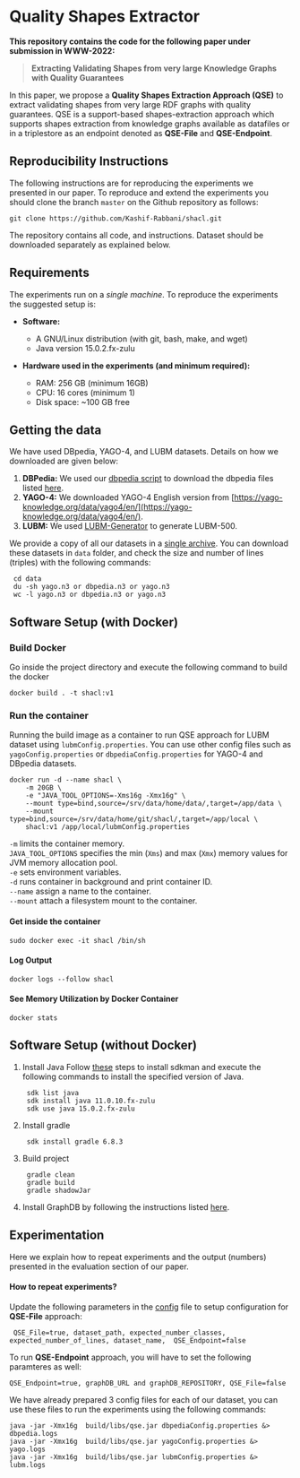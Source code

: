 # Quality Shapes Extractor

**This repository contains the code for the following paper under submission in WWW-2022:**
> **Extracting Validating Shapes from very large Knowledge Graphs with Quality Guarantees**


In this paper, we propose a **Quality Shapes Extraction Approach (QSE)** to extract validating shapes from very large
RDF graphs with quality guarantees. QSE is a support-based shapes-extraction approach which supports shapes extraction
from knowledge graphs available as datafiles or in a triplestore as an endpoint denoted as **QSE-File** and **QSE-Endpoint**.


## Reproducibility Instructions

The following instructions are for reproducing the experiments we presented in our paper. To reproduce and extend the experiments you should clone the branch `master` on the Github repository as follows:

```
git clone https://github.com/Kashif-Rabbani/shacl.git
```
The repository contains all code, and instructions. Dataset should be downloaded separately as explained below.


## Requirements
The experiments run on a _single machine_. To reproduce the experiments the suggested setup is:
- **Software:**
   - A GNU/Linux distribution (with git, bash, make, and wget)
   - Java version 15.0.2.fx-zulu

- **Hardware used in the experiments (and minimum required):**
   - RAM: 256 GB (minimum 16GB)
   - CPU: 16 cores (minimum 1)
   - Disk space: ~100 GB free


## Getting the data
We have used DBpedia, YAGO-4, and LUBM datasets. Details on how we downloaded are given below:

1. **DBPedia:** We used our [dbpedia script](https://github.com/kworkr/qse/blob/master/download-dbpedia.sh) to download the dbpedia files listed [here](https://github.com/kworkr/qse/blob/master/dbpedia-files.txt).
2. **YAGO-4:** We downloaded YAGO-4 English version from [https://yago-knowledge.org/data/yago4/en/](https://yago-knowledge.org/data/yago4/en/).
3. **LUBM:** We used [LUBM-Generator](https://github.com/rvesse/lubm-uba) to generate LUBM-500.


We provide a copy of all our datasets in a [single archive](http://130.226.98.152/www_datasets/). You can download these datasets in `data` folder, and check the size and number of lines (triples) with the following commands:

```
 cd data 
 du -sh yago.n3 or dbpedia.n3 or yago.n3
 wc -l yago.n3 or dbpedia.n3 or yago.n3
```
## Software Setup (with Docker)

### Build Docker 

Go inside the project directory and execute the following command to build the docker

```
docker build . -t shacl:v1
```

### Run the container
Running the build image as a container to run QSE approach for LUBM dataset using `lubmConfig.properties`. 
You can use other config files such as `yagoConfig.properties` or `dbpediaConfig.properties` for YAGO-4 and DBpedia datasets.
```
docker run -d --name shacl \
    -m 20GB \
    -e "JAVA_TOOL_OPTIONS=-Xms16g -Xmx16g" \
    --mount type=bind,source=/srv/data/home/data/,target=/app/data \ 
    --mount type=bind,source=/srv/data/home/git/shacl/,target=/app/local \ 
    shacl:v1 /app/local/lubmConfig.properties
```

`-m` limits the container memory.  <br /> 
`JAVA_TOOL_OPTIONS` specifies the min (`Xms`) and max (`Xmx`) memory values for JVM memory allocation pool. <br />
`-e` sets environment variables. <br />
`-d` runs container in background and print container ID. <br />
`--name`  assign a name to the container. <br />
`--mount` attach a filesystem mount to the container. <br />

#### Get inside the container
```
sudo docker exec -it shacl /bin/sh
```

#### Log Output
```
docker logs --follow shacl
```

#### See Memory Utilization by Docker Container
```
docker stats
```



## Software Setup (without Docker)

1. Install Java
   Follow [these](https://sdkman.io/install) steps to install sdkman and execute the following commands to install the specified version of Java.

        sdk list java
        sdk install java 11.0.10.fx-zulu 
        sdk use java 15.0.2.fx-zulu 

2. Install gradle

        sdk install gradle 6.8.3

3. Build project

        gradle clean
        gradle build
        gradle shadowJar


4. Install GraphDB by following the instructions listed [here](https://graphdb.ontotext.com/).


## Experimentation
Here we explain how to repeat experiments and the output (numbers) presented in the evaluation section of our paper.


#### How to repeat experiments?

Update the following parameters in the [config](https://github.com/kworkr/qse/blob/master/config.properties) file to setup configuration for **QSE-File** approach:

```
 QSE_File=true, dataset_path, expected_number_classes, expected_number_of_lines, dataset_name,  QSE_Endpoint=false
```
To run **QSE-Endpoint** approach, you will have to set the following paramteres as well:

```
QSE_Endpoint=true, graphDB_URL and graphDB_REPOSITORY, QSE_File=false
```
We have already prepared 3 config files for each of our dataset, you can use these files to run the experiments using the following commands:
```
java -jar -Xmx16g  build/libs/qse.jar dbpediaConfig.properties &> dbpedia.logs
java -jar -Xmx16g  build/libs/qse.jar yagoConfig.properties &> yago.logs
java -jar -Xmx16g  build/libs/qse.jar lubmConfig.properties &> lubm.logs
```